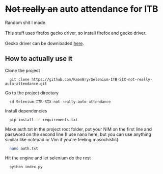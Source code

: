 
# ~~Not really an~~ auto attendance for ITB

Random shit I made.\
\
This stuff uses firefox gecko driver, so install firefox and gecko driver.\
\
Gecko driver can be downloaded [here](https://github.com/mozilla/geckodriver/releases).


## How to actually use it

Clone the project

```
  git clone https://github.com/KaonWry/Selenium-ITB-SIX-not-really-auto-attendance.git
```

Go to the project directory

```
  cd Selenium-ITB-SIX-not-really-auto-attendance
```

Install dependencies

```bash
  pip install -r requirements.txt
```

Make auth.txt in the project root folder, put your NIM on the first line and password on the second line (I use nano here, but you can use anything similar like notepad or Vim if you're feeling masochistic)

````bash
  nano auth.txt
````

Hit the engine and let selenium do the rest

```bash
  python index.py
```

